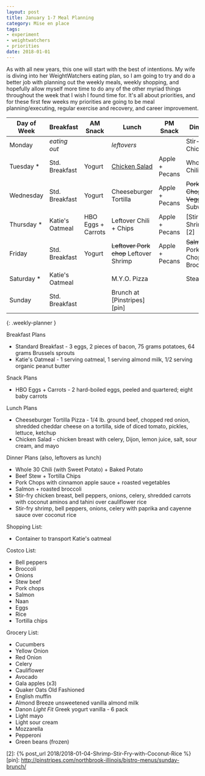 ```yaml
---
layout: post
title: January 1-7 Meal Planning
category: Mise en place
tags:
- experiment
- weightwatchers
- priorities
date: 2018-01-01
---
```


As with all new years, this one will start with the best of intentions. My wife is diving into her WeightWatchers eating plan, so I am going to try and do a better job with planning out the weekly meals, weekly shopping, and hopefully allow myself more time to do any of the other myriad things throughout the week that I wish I found time for. It's all about priorities, and for these first few weeks my priorities are going to be meal planning/executing, regular exercise and recovery, and career improvement.

|Day of Week| Breakfast       | AM Snack           | Lunch                  | PM Snack       | Dinner               |
|-----------|-----------------|--------------------|------------------------|----------------|----------------------|
|Monday     | _eating out_    |                    | _leftovers_            |                | Stir-fry Chicken     |
|Tuesday   *| Std. Breakfast  | Yogurt             | [Chicken Salad][1]     | Apple + Pecans | Whole30 Chili        |
|Wednesday  | Std. Breakfast  | Yogurt             | Cheeseburger Tortilla  | Apple + Pecans | ~~Pork Chops + Veggies~~ Subway |
|Thursday  *| Katie's Oatmeal | HBO Eggs + Carrots | Leftover Chili + Chips | Apple + Pecans | [Stir-fry Shrimp][2] |
|Friday     | Std. Breakfast  | Yogurt             | ~~Leftover Pork chop~~ Leftover Shrimp | Apple + Pecans | ~~Salmon~~ Pork Chops + Broccoli |
|Saturday  *| Katie's Oatmeal |                    | M.Y.O. Pizza           |                | Steak                |
|Sunday     | Std. Breakfast  |                    | Brunch at [Pinstripes][pin]   |                |                      |
{: .weekly-planner }

Breakfast Plans

- Standard Breakfast - 3 eggs, 2 pieces of bacon, 75 grams potatoes, 64 grams Brussels sprouts
- Katie's Oatmeal - 1 serving oatmeal, 1 serving almond milk, 1/2 serving organic peanut butter

Snack Plans

- HBO Eggs + Carrots - 2 hard-boiled eggs, peeled and quartered; eight baby carrots

Lunch Plans

- Cheeseburger Tortilla Pizza - 1/4 lb. ground beef, chopped red onion, shredded cheddar cheese on a tortilla, side of diced tomato, pickles, lettuce, ketchup
- Chicken Salad - chicken breast with celery, Dijon, lemon juice, salt, sour cream, and mayo

Dinner Plans (also, leftovers as lunch)

- Whole 30 Chili (with Sweet Potato) + Baked Potato
- Beef Stew + Tortilla Chips
- Pork Chops with cinnamon apple sauce + roasted vegetables
- Salmon + roasted broccoli
- Stir-fry chicken breast, bell peppers, onions, celery, shredded carrots with coconut aminos and tahini over cauliflower rice
- Stir-fry shrimp, bell peppers, onions, celery with paprika and cayenne sauce over coconut rice

Shopping List:

- Container to transport Katie's oatmeal

Costco List:

- Bell peppers
- Broccoli
- Onions
- Stew beef
- Pork chops
- Salmon
- Naan
- Eggs
- Rice
- Tortilla chips

Grocery List:

- Cucumbers
- Yellow Onion
- Red Onion
- Celery
- Cauliflower
- Avocado
- Gala apples (x3)
- Quaker Oats Old Fashioned
- English muffin
- Almond Breeze unsweetened vanilla almond milk
- Danon _Light Fit_ Greek yogurt vanilla - 6 pack
- Light mayo
- Light sour cream
- Mozzarella
- Pepperoni
- Green beans (frozen)

[1]: <http://www.geniuskitchen.com/recipe/weight-watchers-chicken-salad-162386>
[2]: {% post_url 2018/2018-01-04-Shrimp-Stir-Fry-with-Coconut-Rice %}
[pin]: <http://pinstripes.com/northbrook-illinois/bistro-menus/sunday-brunch/>